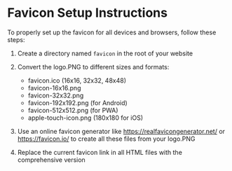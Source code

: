 # Favicon Setup Instructions

To properly set up the favicon for all devices and browsers, follow these steps:

1. Create a directory named `favicon` in the root of your website
2. Convert the logo.PNG to different sizes and formats:
   - favicon.ico (16x16, 32x32, 48x48)
   - favicon-16x16.png
   - favicon-32x32.png
   - favicon-192x192.png (for Android)
   - favicon-512x512.png (for PWA)
   - apple-touch-icon.png (180x180 for iOS)

3. Use an online favicon generator like https://realfavicongenerator.net/ or https://favicon.io/ to create all these files from your logo.PNG

4. Replace the current favicon link in all HTML files with the comprehensive version
